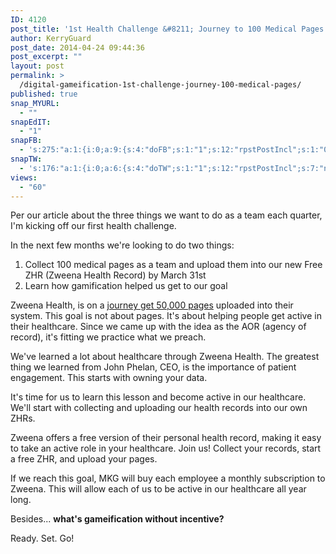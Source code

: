 ```yaml
---
ID: 4120
post_title: '1st Health Challenge &#8211; Journey to 100 Medical Pages'
author: KerryGuard
post_date: 2014-04-24 09:44:36
post_excerpt: ""
layout: post
permalink: >
  /digital-gameification-1st-challenge-journey-100-medical-pages/
published: true
snap_MYURL:
  - ""
snapEdIT:
  - "1"
snapFB:
  - 's:275:"a:1:{i:0;a:9:{s:4:"doFB";s:1:"1";s:12:"rpstPostIncl";s:1:"0";s:8:"postType";s:1:"A";s:10:"AttachPost";s:1:"2";s:10:"SNAPformat";s:51:"New post (%TITLE%) has been published on %SITENAME%";s:9:"isAutoImg";s:1:"A";s:8:"imgToUse";b:0;s:9:"isAutoURL";s:1:"A";s:8:"urlToUse";b:0;}}";'
snapTW:
  - 's:176:"a:1:{i:0;a:6:{s:4:"doTW";s:1:"1";s:12:"rpstPostIncl";s:7:"nxsi0tw";s:10:"SNAPformat";s:15:"%TITLE% - %URL%";s:8:"attchImg";s:1:"1";s:9:"isAutoImg";s:1:"A";s:8:"imgToUse";b:0;}}";'
views:
  - "60"
---
```

<p>Per our article about the three things we want to do as a team each quarter, I'm kicking off our first health challenge.</p>

<p>In the next few months we're looking to do two things:</p>

<ol>
     <li>Collect 100 medical pages as a team and upload them into our new Free ZHR (Zweena Health Record) by March 31st</li>
     <li>Learn how gamification helped us get to our goal</li>
</ol>

<p>Zweena Health, is on a <a href="http://zweenahealth.com/changing-the-face-of-healthcare-our-journey-to-50000-pages/">journey get 50,000 pages</a> uploaded into their system. This goal is not about pages. It's about helping people get active in their healthcare. Since we came up with the idea as the AOR (agency of record), it's fitting we practice what we preach.</p>

<p>We've learned a lot about healthcare through Zweena Health. The greatest thing we learned from John Phelan, CEO, is the importance of patient engagement. This starts with owning your data.</p>

<p>It's time for us to learn this lesson and become active in our healthcare. We'll start with collecting and uploading our health records into our own ZHRs.</p>

<p>Zweena offers a free version of their personal health record, making it easy to take an active role in your healthcare. Join us! Collect your records, start a free ZHR, and upload your pages.</p>

<p>If we reach this goal, MKG will buy each employee a monthly subscription to Zweena. This will allow each of us to be active in our healthcare all year long.</p>

<p>Besides... <strong>what's gameification without incentive?</strong></p>

<p>Ready. Set. Go!</p>